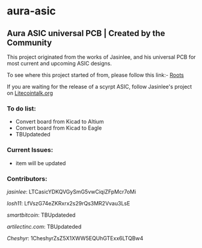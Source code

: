 aura-asic
=========

## **Aura ASIC universal PCB | Created by the Community**

This project originated from the works of Jasinlee, and his universal PCB for most current and upcoming ASIC designs.

To see where this project started of from, please follow this link:- [Roots](https://litecointalk.org/index.php?topic=12567.0)

If you are waiting for the release of a scyrpt ASIC, follow Jasinlee's project on [Litecointalk.org](https://litecointalk.org/index.php?topic=2702.0)

### To do list:
  - Convert board from Kicad to Altium
  - Convert board from Kicad to Eagle
  - TBUpdateded

  
### Current Issues:
  - item will be updated
  
### Contributors:

_jasinlee_:
LTCasicYDKQVGySmG5vwCiqiZFpMcr7oMi

_losh11_:
LfVszG74eZKRxrx2s29rQs3MR2Vvau3LsE

_smartbitcoin_: TBUpdateded

_artilectinc.com_: TBUpdateded

_Cheshyr_:
1CheshyrZsZ5X1XWW5EQUhGTExx6LTQBw4
